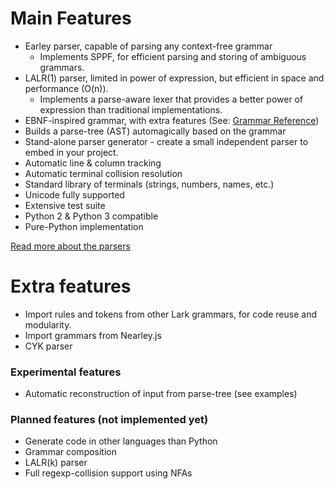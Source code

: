 # Main Features
 - Earley parser, capable of parsing any context-free grammar
   - Implements SPPF, for efficient parsing and storing of ambiguous grammars.
 - LALR(1) parser, limited in power of expression, but efficient in space and performance (O(n)).
   - Implements a parse-aware lexer that provides a better power of expression than traditional implementations.
 - EBNF-inspired grammar, with extra features (See: [Grammar Reference](grammar.md))
 - Builds a parse-tree (AST) automagically based on the grammar
 - Stand-alone parser generator - create a small independent parser to embed in your project.
 - Automatic line & column tracking
 - Automatic terminal collision resolution
 - Standard library of terminals (strings, numbers, names, etc.)
 - Unicode fully supported
 - Extensive test suite
 - Python 2 & Python 3 compatible
 - Pure-Python implementation

[Read more about the parsers](parsers.md)

# Extra features

  - Import rules and tokens from other Lark grammars, for code reuse and modularity.
  - Import grammars from Nearley.js
  - CYK parser

### Experimental features
  - Automatic reconstruction of input from parse-tree (see examples)

### Planned features (not implemented yet)
 - Generate code in other languages than Python
 - Grammar composition
 - LALR(k) parser
 - Full regexp-collision support using NFAs

